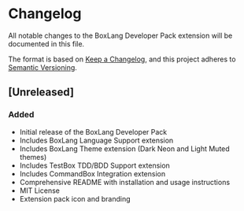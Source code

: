 # Changelog

All notable changes to the BoxLang Developer Pack extension will be documented in this file.

The format is based on [Keep a Changelog](https://keepachangelog.com/en/1.0.0/),
and this project adheres to [Semantic Versioning](https://semver.org/spec/v2.0.0.html).

## [Unreleased]

### Added

- Initial release of the BoxLang Developer Pack
- Includes BoxLang Language Support extension
- Includes BoxLang Theme extension (Dark Neon and Light Muted themes)
- Includes TestBox TDD/BDD Support extension
- Includes CommandBox Integration extension
- Comprehensive README with installation and usage instructions
- MIT License
- Extension pack icon and branding
